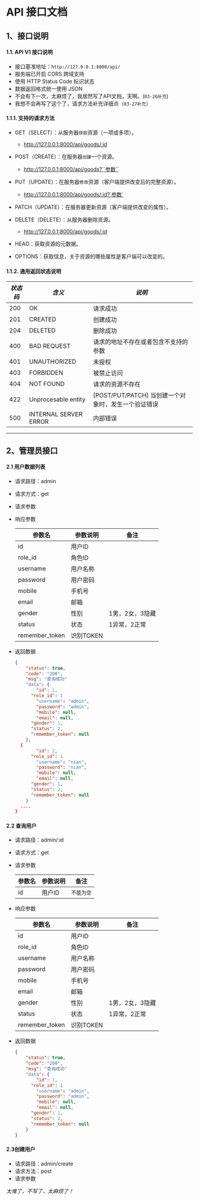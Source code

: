 # API 接口文档

## 1、接口说明

#### 1.1. API V1 接口说明

- 接口基准地址：`http://127.0.0.1:8000/api/`
- 服务端已开启 CORS 跨域支持
- 使用 HTTP Status Code 标识状态
- 数据返回格式统一使用 JSON
- 不会有下一次，太麻烦了，我居然写了API文档，天啊。(`03-26补充`)
- 我想不会再写了这个了，请求方法补充详细点（`03-27补充`）

#### 1.1.1. 支持的请求方法

- GET（SELECT）：从服务器`获取`资源（一项或多项）。
  - http://127.0.0.1:8000/api/goods/:id
- POST（CREATE）：在服务器`创建`一个资源。

  - http://127.0.0.1:8000/api/goods?``参数``
- PUT（UPDATE）：在服务器`修改`资源（客户端提供改变后的完整资源）。
  - http://127.0.0.1:8000/api/goods/:id?`参数`
- PATCH（UPDATE）：在服务器更新资源（客户端提供改变的属性）。
- DELETE（DELETE）：从服务器删除资源。
  - http://127.0.0.1:8000/api/goods/:id
- HEAD：获取资源的元数据。
- OPTIONS：获取信息，关于资源的哪些属性是客户端可以改变的。

#### 1.1.2. 通用返回状态说明

| *状态码* | *含义*                | *说明*                                              |
| -------- | --------------------- | --------------------------------------------------- |
| 200      | OK                    | 请求成功                                            |
| 201      | CREATED               | 创建成功                                            |
| 204      | DELETED               | 删除成功                                            |
| 400      | BAD REQUEST           | 请求的地址不存在或者包含不支持的参数                |
| 401      | UNAUTHORIZED          | 未授权                                              |
| 403      | FORBIDDEN             | 被禁止访问                                          |
| 404      | NOT FOUND             | 请求的资源不存在                                    |
| 422      | Unprocesable entity   | [POST/PUT/PATCH] 当创建一个对象时，发生一个验证错误 |
| 500      | INTERNAL SERVER ERROR | 内部错误                                            |

------

## 2、管理员接口

#### 2.1 用户数据列表

- 请求路径：admin

- 请求方式：get

- 请求参数

- 响应参数

  | 参数名         | 参数说明  | 备注            |
  | -------------- | --------- | --------------- |
  | id             | 用户ID    |                 |
  | role_id        | 角色ID    |                 |
  | username       | 用户名称  |                 |
  | password       | 用户密码  |                 |
  | mobile         | 手机号    |                 |
  | email          | 邮箱      |                 |
  | gender         | 性别      | 1男，2女，3隐藏 |
  | status         | 状态      | 1异常，2正常    |
  | remember_token | 识别TOKEN |                 |

- 返回数据

  ```json
  {
      "status": true,
      "code": "200",
      "msg": "查询成功"
      "data": {
          "id": 1,
      	"role_id": 1
          "username": "admin",
          "password": "admin",
          "mobile": null,
          "email": null,
      	"gender": 1,
      	"status": 2,
      	"remember_token": null
      },
  	{
          "id": 2,
      	"role_id": 1
          "username": "nian",
          "password": "nian",
          "mobile": null,
          "email": null,
      	"gender": 1,
      	"status": 2,
      	"remember_token": null
      }
  	....
  }
  ```

#### 2.2 查询用户

- 请求路径：admin/:id

- 请求方式：get

- 请求参数

  | 参数名 | 参数说明 | 备注       |
  | ------ | -------- | ---------- |
  | id     | 用户ID   | `不能为空` |

- 响应参数

  | 参数名         | 参数说明  | 备注            |
  | -------------- | --------- | --------------- |
  | id             | 用户ID    |                 |
  | role_id        | 角色ID    |                 |
  | username       | 用户名称  |                 |
  | password       | 用户密码  |                 |
  | mobile         | 手机号    |                 |
  | email          | 邮箱      |                 |
  | gender         | 性别      | 1男，2女，3隐藏 |
  | status         | 状态      | 1异常，2正常    |
  | remember_token | 识别TOKEN |                 |

- 返回数据

  ```json
  {
      "status": true,
      "code": "200",
      "msg": "查询成功"
      "data": {
          "id": 1,
      	"role_id": 1
          "username": "admin",
          "password": "admin",
          "mobile": null,
          "email": null,
      	"gender": 1,
      	"status": 2,
      	"remember_token": null
      }
  }
  ```

#### 2.3创建用户

- 请求路径：admin/create
- 请求方法：post
- 请求参数

*太难了，不写了，太麻烦了！*



